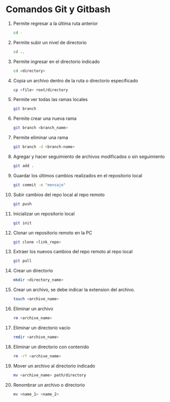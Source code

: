 # Comandos Git y Gitbash

1. Permite regresar a la última ruta anterior
    ```bash
    cd -
    ```
2. Permite subir un nivel de directorio
    ```bash
    cd ..
    ```

3. Permite ingresar en el directorio indicado
    ```bash
    cd <directory>
    ```

4. Copia un archivo dentro de la ruta o directorio especificado
    ```bash
    cp <file> root/directory
    ```

5. Permite ver todas las ramas locales
    ```bash
    git branch
    ```

6. Permite crear una nueva rama
    ```bash
    git branch <branch_name>
    ```

7. Permite eliminar una rama
    ```bash
    git branch -d <branch-name>
    ``` 

8. Agregar y hacer seguimiento de archivos modificados o sin seguimiento
    ```bash
    git add .

    ```

9. Guardar los últimos cambios realizados en el repositorio local
    ```bash
    git commit -m "mensaje"
    ```

10. Subir cambios del repo local al repo remoto
    ```bash
    git push
    ```

11. Inicializar un repositorio local
    ```bash
    git init
    ```

12. Clonar un repositorio remoto en la PC
    ```bash
    git clone <link_repo>
    ```

13. Extraer los nuevos cambios del repo remoto al repo local
    ```bash
    git pull
    ```

14. Crear un directorio
    ```bash
    mkdir <directory_name>
    ```

15. Crear un archivo, se debe indicar la extension del archivo.
    ```bash
    touch <archive_name>
    ```

16. Eliminar un archivo
    ```bash
    rm <archive_name>
    ```

17. Eliminar un directorio vacio
    ```bash
    rmdir <archive_name>
    ```

18. Eliminar un directorio con contenido
    ```bash
    rm -rf <archive_name>
    ```

19. Mover un archivo al directorio indicado
    ```bash
    mv <archive_name> path/directory
    ```

20. Renombrar un archivo o directorio
    ```bash
    mv <name_1> <name_2>
    ```